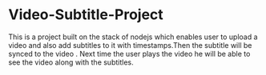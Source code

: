 # Video-Subtitle-Project

This is a project built on the stack of nodejs which enables user to upload a video and also add subtitles to it with timestamps.Then the subtitle will be synced to the video . Next time the user plays the video he will be able to see the video along with the subtitles.
